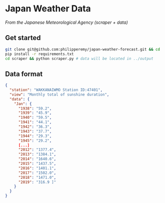# Japan Weather Data
*From the Japanese Meteorological Agency (scraper + data)*

## Get started

```bash
git clone git@github.com:philipperemy/japan-weather-forecast.git && cd japan-weather-forecast
pip install -r requirements.txt
cd scraper && python scraper.py # data will be located in ../output
```

## Data format

```json
{
  "station": "WAKKANAIWMO Station ID:47401",
  "view": "Monthly total of sunshine duration",
  "data": {
    "Jan": {
      "1938": "59.2",
      "1939": "45.9",
      "1940": "59.5",
      "1941": "44.1",
      "1942": "36.3",
      "1943": "37.7",
      "1944": "29.3",
      "1945": "29.2",
      [...]
      "2012": "1377.4",
      "2013": "1384.1",
      "2014": "1640.6",
      "2015": "1437.5",
      "2016": "1401.1",
      "2017": "1502.0",
      "2018": "1471.0",
      "2019": "316.9 ]"
    }
  }
}
```
